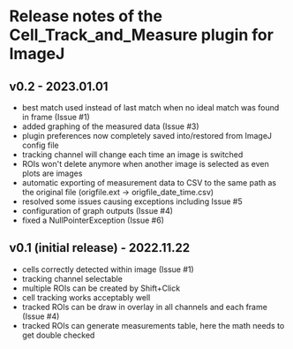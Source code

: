 # Release notes of the Cell_Track_and_Measure plugin for ImageJ

## v0.2 - 2023.01.01
- best match used instead of last match when no ideal match was found in frame (Issue #1)
- added graphing of the measured data (Issue #3)
- plugin preferences now completely saved into/restored from ImageJ config file
- tracking channel will change each time an image is switched
- ROIs won't delete anymore when another image is selected as even plots are images
- automatic exporting of measurement data to CSV to the same path as the original file
  (origfile.ext -> origfile_date_time.csv)
- resolved some issues causing exceptions including Issue #5 
- configuration of graph outputs (Issue #4)
- fixed a NullPointerException (Issue #6)
 
## v0.1 (initial release) - 2022.11.22
- cells correctly detected within image (Issue #1)
- tracking channel selectable
- multiple ROIs can be created by Shift+Click
- cell tracking works acceptably well
- tracked ROIs can be draw in overlay in all channels and each frame (Issue #4)
- tracked ROIs can generate measurements table, here the math needs to get double checked

